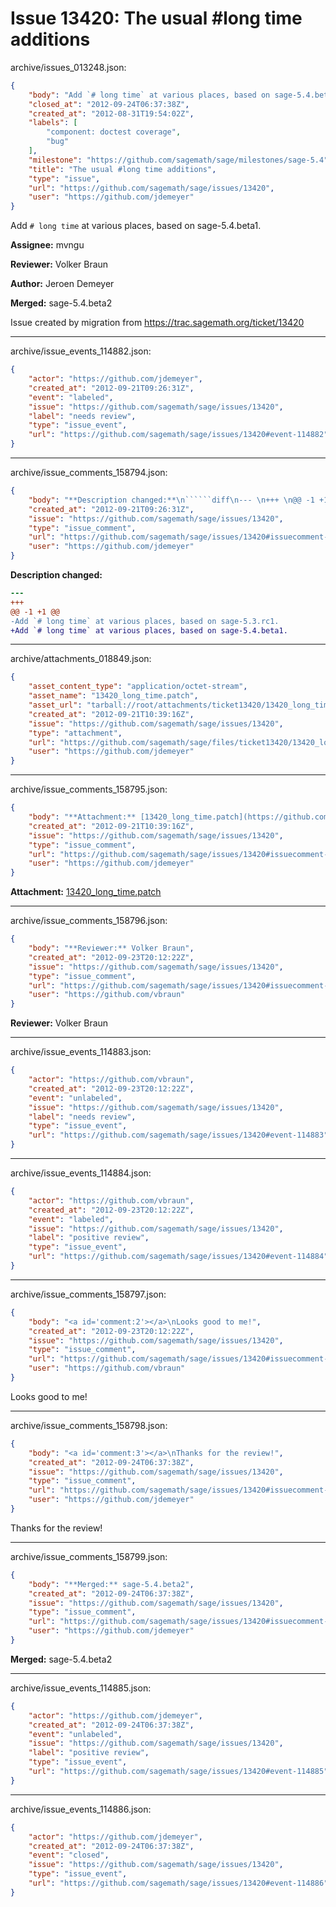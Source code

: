 # Issue 13420: The usual #long time additions

archive/issues_013248.json:
```json
{
    "body": "Add `# long time` at various places, based on sage-5.4.beta1.\n\n**Assignee:** mvngu\n\n**Reviewer:** Volker Braun\n\n**Author:** Jeroen Demeyer\n\n**Merged:** sage-5.4.beta2\n\nIssue created by migration from https://trac.sagemath.org/ticket/13420\n\n",
    "closed_at": "2012-09-24T06:37:38Z",
    "created_at": "2012-08-31T19:54:02Z",
    "labels": [
        "component: doctest coverage",
        "bug"
    ],
    "milestone": "https://github.com/sagemath/sage/milestones/sage-5.4",
    "title": "The usual #long time additions",
    "type": "issue",
    "url": "https://github.com/sagemath/sage/issues/13420",
    "user": "https://github.com/jdemeyer"
}
```
Add `# long time` at various places, based on sage-5.4.beta1.

**Assignee:** mvngu

**Reviewer:** Volker Braun

**Author:** Jeroen Demeyer

**Merged:** sage-5.4.beta2

Issue created by migration from https://trac.sagemath.org/ticket/13420





---

archive/issue_events_114882.json:
```json
{
    "actor": "https://github.com/jdemeyer",
    "created_at": "2012-09-21T09:26:31Z",
    "event": "labeled",
    "issue": "https://github.com/sagemath/sage/issues/13420",
    "label": "needs review",
    "type": "issue_event",
    "url": "https://github.com/sagemath/sage/issues/13420#event-114882"
}
```



---

archive/issue_comments_158794.json:
```json
{
    "body": "**Description changed:**\n``````diff\n--- \n+++ \n@@ -1 +1 @@\n-Add `# long time` at various places, based on sage-5.3.rc1.\n+Add `# long time` at various places, based on sage-5.4.beta1.\n``````\n",
    "created_at": "2012-09-21T09:26:31Z",
    "issue": "https://github.com/sagemath/sage/issues/13420",
    "type": "issue_comment",
    "url": "https://github.com/sagemath/sage/issues/13420#issuecomment-158794",
    "user": "https://github.com/jdemeyer"
}
```

**Description changed:**
``````diff
--- 
+++ 
@@ -1 +1 @@
-Add `# long time` at various places, based on sage-5.3.rc1.
+Add `# long time` at various places, based on sage-5.4.beta1.
``````




---

archive/attachments_018849.json:
```json
{
    "asset_content_type": "application/octet-stream",
    "asset_name": "13420_long_time.patch",
    "asset_url": "tarball://root/attachments/ticket13420/13420_long_time.patch",
    "created_at": "2012-09-21T10:39:16Z",
    "issue": "https://github.com/sagemath/sage/issues/13420",
    "type": "attachment",
    "url": "https://github.com/sagemath/sage/files/ticket13420/13420_long_time.patch",
    "user": "https://github.com/jdemeyer"
}
```



---

archive/issue_comments_158795.json:
```json
{
    "body": "**Attachment:** [13420_long_time.patch](https://github.com/sagemath/sage/files/ticket13420/13420_long_time.patch)",
    "created_at": "2012-09-21T10:39:16Z",
    "issue": "https://github.com/sagemath/sage/issues/13420",
    "type": "issue_comment",
    "url": "https://github.com/sagemath/sage/issues/13420#issuecomment-158795",
    "user": "https://github.com/jdemeyer"
}
```

**Attachment:** [13420_long_time.patch](https://github.com/sagemath/sage/files/ticket13420/13420_long_time.patch)



---

archive/issue_comments_158796.json:
```json
{
    "body": "**Reviewer:** Volker Braun",
    "created_at": "2012-09-23T20:12:22Z",
    "issue": "https://github.com/sagemath/sage/issues/13420",
    "type": "issue_comment",
    "url": "https://github.com/sagemath/sage/issues/13420#issuecomment-158796",
    "user": "https://github.com/vbraun"
}
```

**Reviewer:** Volker Braun



---

archive/issue_events_114883.json:
```json
{
    "actor": "https://github.com/vbraun",
    "created_at": "2012-09-23T20:12:22Z",
    "event": "unlabeled",
    "issue": "https://github.com/sagemath/sage/issues/13420",
    "label": "needs review",
    "type": "issue_event",
    "url": "https://github.com/sagemath/sage/issues/13420#event-114883"
}
```



---

archive/issue_events_114884.json:
```json
{
    "actor": "https://github.com/vbraun",
    "created_at": "2012-09-23T20:12:22Z",
    "event": "labeled",
    "issue": "https://github.com/sagemath/sage/issues/13420",
    "label": "positive review",
    "type": "issue_event",
    "url": "https://github.com/sagemath/sage/issues/13420#event-114884"
}
```



---

archive/issue_comments_158797.json:
```json
{
    "body": "<a id='comment:2'></a>\nLooks good to me!",
    "created_at": "2012-09-23T20:12:22Z",
    "issue": "https://github.com/sagemath/sage/issues/13420",
    "type": "issue_comment",
    "url": "https://github.com/sagemath/sage/issues/13420#issuecomment-158797",
    "user": "https://github.com/vbraun"
}
```

<a id='comment:2'></a>
Looks good to me!



---

archive/issue_comments_158798.json:
```json
{
    "body": "<a id='comment:3'></a>\nThanks for the review!",
    "created_at": "2012-09-24T06:37:38Z",
    "issue": "https://github.com/sagemath/sage/issues/13420",
    "type": "issue_comment",
    "url": "https://github.com/sagemath/sage/issues/13420#issuecomment-158798",
    "user": "https://github.com/jdemeyer"
}
```

<a id='comment:3'></a>
Thanks for the review!



---

archive/issue_comments_158799.json:
```json
{
    "body": "**Merged:** sage-5.4.beta2",
    "created_at": "2012-09-24T06:37:38Z",
    "issue": "https://github.com/sagemath/sage/issues/13420",
    "type": "issue_comment",
    "url": "https://github.com/sagemath/sage/issues/13420#issuecomment-158799",
    "user": "https://github.com/jdemeyer"
}
```

**Merged:** sage-5.4.beta2



---

archive/issue_events_114885.json:
```json
{
    "actor": "https://github.com/jdemeyer",
    "created_at": "2012-09-24T06:37:38Z",
    "event": "unlabeled",
    "issue": "https://github.com/sagemath/sage/issues/13420",
    "label": "positive review",
    "type": "issue_event",
    "url": "https://github.com/sagemath/sage/issues/13420#event-114885"
}
```



---

archive/issue_events_114886.json:
```json
{
    "actor": "https://github.com/jdemeyer",
    "created_at": "2012-09-24T06:37:38Z",
    "event": "closed",
    "issue": "https://github.com/sagemath/sage/issues/13420",
    "type": "issue_event",
    "url": "https://github.com/sagemath/sage/issues/13420#event-114886"
}
```
